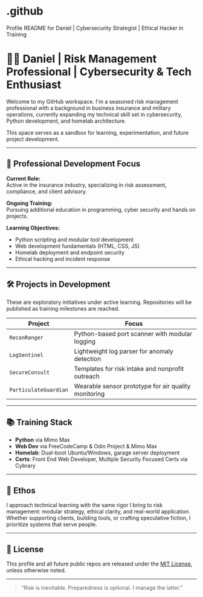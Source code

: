 # .github
Profile README for Daniel | Cybersecurity Strategist | Ethical Hacker in Training

# 👨‍💻 Daniel | Risk Management Professional | Cybersecurity & Tech Enthusiast

Welcome to my GitHub workspace. I'm a seasoned risk management professional with a background in business insurance and military operations, currently expanding my technical skill set in cybersecurity, Python development, and homelab architecture.

This space serves as a sandbox for learning, experimentation, and future project development.

---

## 🧭 Professional Development Focus

**Current Role:**  
Active in the insurance industry, specializing in risk assessment, compliance, and client advisory.

**Ongoing Training:**  
Pursuing additional education in programming, cyber security and hands on projects.

**Learning Objectives:**  
- Python scripting and modular tool development  
- Web development fundamentals (HTML, CSS, JS)  
- Homelab deployment and endpoint security  
- Ethical hacking and incident response

---

## 🛠️ Projects in Development

These are exploratory initiatives under active learning. Repositories will be published as training milestones are reached.

| Project | Focus |
|--------|-------|
| `ReconRanger` | Python-based port scanner with modular logging |
| `LogSentinel` | Lightweight log parser for anomaly detection |
| `SecureConsult` | Templates for risk intake and nonprofit outreach |
| `ParticulateGuardian` | Wearable sensor prototype for air quality monitoring |

---

## 📚 Training Stack

- **Python** via Mimo Max  
- **Web Dev** via FreeCodeCamp & Odin Project & Mimo Max
- **Homelab**: Dual-boot Ubuntu/Windows, garage server deployment  
- **Certs**: Front End Web Developer, Multiple Security Focused Certs via Cybrary

---

## 🧠 Ethos

I approach technical learning with the same rigor I bring to risk management: modular strategy, ethical clarity, and real-world application. Whether supporting clients, building tools, or crafting speculative fiction, I prioritize systems that serve people.

---

## 📜 License

This profile and all future public repos are released under the [MIT License](LICENSE), unless otherwise noted.

---

> “Risk is inevitable. Preparedness is optional. I manage the latter.”
